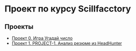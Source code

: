 # Проект по курсу Scillfacctory

## Проекты

* [Проект 0. Игра Угадай число](https://github.com/aredkin-u/skillfactory_rds/blob/main/module_0)
* [Проект 1. PROJECT-1. Анализ резюме из HeadHunter](https://github.com/aredkin-u/skillfactory_rds/blob/2fb751e8aa4b6565df013ea4e18d4b08252f35ff/PROJECT-1.%20%D0%90%D0%BD%D0%B0%D0%BB%D0%B8%D0%B7%20%D1%80%D0%B5%D0%B7%D1%8E%D0%BC%D0%B5%20%D0%B8%D0%B7%20HeadHunter/Project-1._%D0%9D%D0%BE%D1%83%D1%82%D0%B1%D1%83%D0%BA-%D1%88%D0%B0%D0%B1%D0%BB%D0%BE%D0%BD.ipynb)
